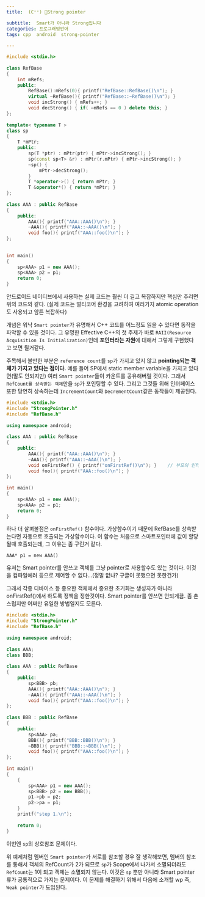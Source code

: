 ```yaml
---
title:  (C⁺⁺) 💪Strong pointer

subtitle:  Smart가 아니라 Strong입니다
categories: 프로그래밍언어 
tags: cpp  android  strong-pointer
 
---
```


  
  
```cpp  
#include <stdio.h>  
  
class RefBase  
{  
	int mRefs;  
	public:  
		RefBase():mRefs(0){ printf("RefBase::RefBase()\n"); }  
		virtual ~RefBase(){ printf("RefBase::~RefBase()\n"); }  
		void incStrong() { mRefs++; }  
		void decStrong() { if( —mRefs == 0 ) delete this; }  
};  
  
template< typename T >  
class sp  
{  
	T *mPtr;  
	public:  
	    sp(T *ptr) : mPtr(ptr) { mPtr->incStrong(); }  
	    sp(const sp<T> &r) : mPtr(r.mPtr) { mPtr->incStrong(); }  
	    ~sp() {   
			mPtr->decStrong();  
		}  
		T *operator->() { return mPtr; }  
		T &operator*() { return *mPtr; }  
};  
  
class AAA : public RefBase  
{  
	public:  
		AAA(){ printf("AAA::AAA()\n"); }  
		~AAA(){ printf("AAA::~AAA()\n"); }  
		void foo(){ printf("AAA::foo()\n"); }  
};  
  
  
int main()  
{  
	sp<AAA> p1 = new AAA();  
	sp<AAA> p2 = p1;  
	return 0;  
}  
```  
  
안드로이드 네이티브에서 사용하는 실제 코드는 훨씬 더 길고 복잡하지만 핵심만 추리면 위의 코드와 같다. (실제 코드는 멀티코어 환경을 고려하여 여러가지 atomic operation도 사용되고 암튼 복잡하다)  
  
개념은 워낙 `Smart pointer`가 유명해서 C++ 코드를 어느정도 읽을 수 있다면 동작을 파악할 수 있을 것이다. 그 유명한 Effective C++의 첫 주제가 바로 `RAII(Resource Acquisition Is Initialization)`인데 **포인터라는 자원**에 대해서 그렇게 구현했다고 보면 될거같다.  
  
주목해서 볼만한 부분은 `reference count`를 `sp`가 가지고 있지 않고 **pointing되는 객체가 가지고 있다는 점이다.** 예를 들어 SP에서 static member variable을 가지고 있다면(말도 안되지만) 여러 `Smart pointer`들이 카운트를 공유해버릴 것이다. 그래서 `RefCount를 상속받는 객체`만을 `sp`가 포인팅할 수 있다. 그리고 그것들 위해 인터페이스 또한 당연히 상속하는데 `IncrementCount`와 `DecrementCount`같은 동작들이 제공된다.  
  
```cpp  
#include <stdio.h>  
#include "StrongPointer.h"  
#include "RefBase.h"  
  
using namespace android;  
  
class AAA : public RefBase  
{  
	public:  
		AAA(){ printf("AAA::AAA()\n"); }  
		~AAA(){ printf("AAA::~AAA()\n"); }  
		void onFirstRef() { printf("onFirstRef()\n"); }    // 부모의 인터페이스가 virtual 함수이다  
		void foo(){ printf("AAA::foo()\n"); }  
};  
  
int main()  
{  
	sp<AAA> p1 = new AAA();  
	sp<AAA> p2 = p1;  
	return 0;  
}  
```  
  
하나 더 살펴볼점은 `onFirstRef()` 함수이다. 가상함수이기 때문에 RefBase를 상속받는다면 자동으로 호출되는 가상함수이다. 이 함수는 처음으로 스마트포인터에 값이 할당될때 호출되는데, 그 이유는 좀 구린거 같다.  
  
`AAA* p1 = new AAA()`  
  
유저는 Smart pointer를 안쓰고 객체를 그냥 pointer로 사용할수도 있는 것이다. 이것을 컴파일에러 등으로 제어할 수 없다…(정말 없나? 구글이 못했으면 못한건가)  
  
그래서 각종 디바이스 등 중요한 객체에서 중요한 초기화는 생성자가 아니라 onFirstRef()에서 하도록 정책을 정한것이다. Smart pointer를 안쓰면 안되게끔. 좀 촌스럽지만 어쩌만 유일한 방법일지도 모른다.  
  
```cpp  
#include <stdio.h>  
#include "StrongPointer.h"  
#include "RefBase.h"  
  
using namespace android;  
  
class AAA;  
class BBB;  
  
class AAA : public RefBase  
{  
	public:  
		sp<BBB> pb;  
		AAA(){ printf("AAA::AAA()\n"); }  
		~AAA(){ printf("AAA::~AAA()\n"); }  
		void foo(){ printf("AAA::foo()\n"); }  
};  
  
class BBB : public RefBase  
{  
	public:  
		sp<AAA> pa;  
		BBB(){ printf("BBB::BBB()\n"); }  
		~BBB(){ printf("BBB::~BBB()\n"); }  
		void foo(){ printf("AAA::foo()\n"); }  
};  
  
int main()  
{  
	{  
		sp<AAA> p1 = new AAA();  
		sp<BBB> p2 = new BBB();  
		p1->pb = p2;  
		p2->pa = p1;  
	}  
	printf("step 1.\n");  
  
	return 0;  
}  
```  
  
이번엔 `sp`의 상호참조 문제이다.  
  
위 예제처럼 멤버인 `Smart pointer`가 서로를 참조할 경우 잘 생각해보면, 멤버의 참조를 통해서 객체의 RefCount가 2가 되므로 `sp`가 Scope에서 나가서 소멸되더라도 `RefCount`는 1이 되고 객체는 소멸되지 않는다. 이것은 `sp` 뿐만 아니라 Smart pointer류가 공통적으로 가지는 문제이다. 이 문제를 해결하기 위해서 다음에 소개할 wp 즉, `Weak pointer`가 도입된다.  

